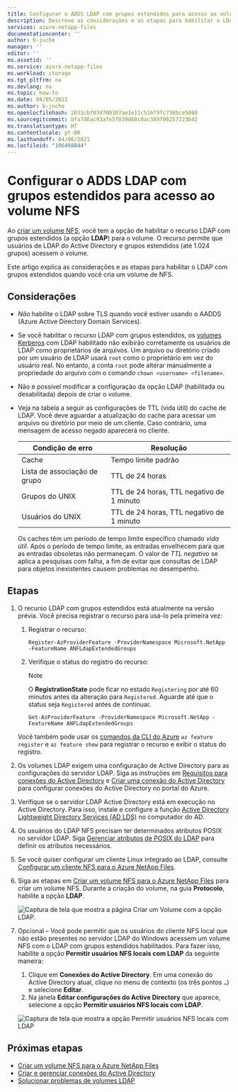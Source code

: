 ```yaml
---
title: Configurar o ADDS LDAP com grupos estendidos para acesso ao volume NFS do Azure NetApp Files | Microsoft Docs
description: Descreve as considerações e as etapas para habilitar o LDAP com grupos estendidos quando você cria um volume NFS com o Azure NetApp Files.
services: azure-netapp-files
documentationcenter: ''
author: b-juche
manager: ''
editor: ''
ms.assetid: ''
ms.service: azure-netapp-files
ms.workload: storage
ms.tgt_pltfrm: na
ms.devlang: na
ms.topic: how-to
ms.date: 04/05/2021
ms.author: b-juche
ms.openlocfilehash: 2031cbf07d700307ae1e11c516f9fc736bce5080
ms.sourcegitcommit: bfa7d6ac93afe5f039d68c0ac389f06257223b42
ms.translationtype: HT
ms.contentlocale: pt-BR
ms.lasthandoff: 04/06/2021
ms.locfileid: "106498844"
---
```

# <a name="configure-adds-ldap-with-extended-groups-for-nfs-volume-access"></a>Configurar o ADDS LDAP com grupos estendidos para acesso ao volume NFS

Ao [criar um volume NFS](azure-netapp-files-create-volumes.md), você tem a opção de habilitar o recurso LDAP com grupos estendidos (a opção **LDAP**) para o volume. O recurso permite que usuários de LDAP do Active Directory e grupos estendidos (até 1.024 grupos) acessem o volume.  

Este artigo explica as considerações e as etapas para habilitar o LDAP com grupos estendidos quando você cria um volume de NFS.  

## <a name="considerations"></a>Considerações

* *Não* habilite o LDAP sobre TLS quando você estiver usando o AADDS (Azure Active Directory Domain Services).  

* Se você habilitar o recurso LDAP com grupos estendidos, os [volumes Kerberos](configure-kerberos-encryption.md) com LDAP habilitado não exibirão corretamente os usuários de LDAP como proprietários de arquivos. Um arquivo ou diretório criado por um usuário de LDAP usará `root` como o proprietário em vez do usuário real. No entanto, a conta `root` pode alterar manualmente a propriedade do arquivo com o comando `chown <username> <filename>`. 

* Não é possível modificar a configuração da opção LDAP (habilitada ou desabilitada) depois de criar o volume.  

* Veja na tabela a seguir as configurações de TTL (vida útil) do cache de LDAP. Você deve aguardar a atualização do cache para acessar um arquivo ou diretório por meio de um cliente. Caso contrário, uma mensagem de acesso negado aparecerá no cliente. 

    |     Condição de erro    |     Resolução    |
    |-|-|
    | Cache |  Tempo limite padrão |
    | Lista de associação de grupo  | TTL de 24 horas  |
    | Grupos do UNIX  | TTL de 24 horas, TTL negativo de 1 minuto  |
    | Usuários do UNIX  | TTL de 24 horas, TTL negativo de 1 minuto  |

    Os caches têm um período de tempo limite específico chamado *vida útil*. Após o período de tempo limite, as entradas envelhecem para que as entradas obsoletas não permaneçam. O valor de *TTL negativo* se aplica a pesquisas com falha, a fim de evitar que consultas de LDAP para objetos inexistentes causem problemas no desempenho.        

## <a name="steps"></a>Etapas

1. O recurso LDAP com grupos estendidos está atualmente na versão prévia. Você precisa registrar o recurso para usá-lo pela primeira vez:  

    1. Registrar o recurso:   

        ```azurepowershell-interactive
        Register-AzProviderFeature -ProviderNamespace Microsoft.NetApp -FeatureName ANFLdapExtendedGroups
        ```

    2. Verifique o status do registro do recurso: 

        > [!NOTE]
        > O **RegistrationState** pode ficar no estado `Registering` por até 60 minutos antes da alteração para `Registered`. Aguarde até que o status seja `Registered` antes de continuar.

        ```azurepowershell-interactive
        Get-AzProviderFeature -ProviderNamespace Microsoft.NetApp -FeatureName ANFLdapExtendedGroups
        ```
        
    Você também pode usar os [comandos da CLI do Azure](/cli/azure/feature) `az feature register` e `az feature show` para registrar o recurso e exibir o status do registro. 

2. Os volumes LDAP exigem uma configuração de Active Directory para as configurações do servidor LDAP. Siga as instruções em [Requisitos para conexões do Active Directory](create-active-directory-connections.md#requirements-for-active-directory-connections) e [Criar uma conexão do Active Directory](create-active-directory-connections.md#create-an-active-directory-connection) para configurar conexões do Active Directory no portal do Azure.  

3. Verifique se o servidor LDAP Active Directory está em execução no Active Directory. Para isso, instale e configure a função [Active Directory Lightweight Directory Services (AD LDS)](/previous-versions/windows/it-pro/windows-server-2012-r2-and-2012/hh831593(v=ws.11)) no computador do AD.

4. Os usuários do LDAP NFS precisam ter determinados atributos POSIX no servidor LDAP. Siga [Gerenciar atributos de POSIX do LDAP](create-volumes-dual-protocol.md#manage-ldap-posix-attributes) para definir os atributos necessários.  

5. Se você quiser configurar um cliente Linux integrado ao LDAP, consulte [Configurar um cliente NFS para o Azure NetApp Files](configure-nfs-clients.md).

6.  Siga as etapas em [Criar um volume NFS para o Azure NetApp Files](azure-netapp-files-create-volumes.md) para criar um volume NFS. Durante a criação do volume, na guia **Protocolo**, habilite a opção **LDAP**.   

    ![Captura de tela que mostra a página Criar um Volume com a opção LDAP.](../media/azure-netapp-files/create-nfs-ldap.png)  

7. Opcional – Você pode permitir que os usuários do cliente NFS local que não estão presentes no servidor LDAP do Windows acessem um volume NFS com o LDAP com grupos estendidos habilitados. Para fazer isso, habilite a opção **Permitir usuários NFS locais com LDAP** da seguinte maneira:
    1. Clique em **Conexões do Active Directory**.  Em uma conexão do Active Directory atual, clique no menu de contexto (os três pontos `…`) e selecione **Editar**.  
    2. Na janela **Editar configurações do Active Directory** que aparece, selecione a opção **Permitir usuários NFS locais com LDAP**.  

    ![Captura de tela que mostra a opção Permitir usuários NFS locais com LDAP](../media/azure-netapp-files/allow-local-nfs-users-with-ldap.png)  

## <a name="next-steps"></a>Próximas etapas  

* [Criar um volume NFS para o Azure NetApp Files](azure-netapp-files-create-volumes.md)
* [Criar e gerenciar conexões do Active Directory](create-active-directory-connections.md)
* [Solucionar problemas de volumes LDAP](troubleshoot-ldap-volumes.md)
